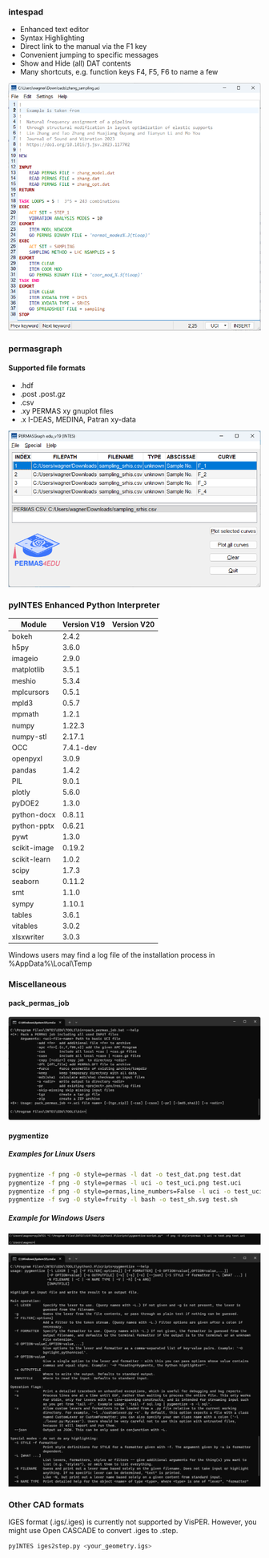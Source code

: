 ### intespad

 * Enhanced text editor  
 * Syntax Highlighting  
 * Direct link to the manual via the F1 key
 * Convenient jumping to specific messages
 * Show and Hide (all) DAT contents
 * Many shortcuts, e.g. function keys F4, F5, F6 to name a few

![intespad](/assets/intespad.png "intespad")

### permasgraph
#### Supported file formats

 * .hdf
 * .post .post.gz
 * .csv
 * .xy PERMAS xy gnuplot files
 * .x I-DEAS, MEDINA, Patran xy-data
 
![permasgraph](/assets/permasgraph.png "permasgraph")

### pyINTES Enhanced Python Interpreter

| Module | Version V19 | Version V20 |
|----    | ----    | ---- |
| bokeh | 2.4.2 |  |
| h5py   | 3.6.0 |  |
| imageio | 2.9.0 |  |
| matplotlib | 3.5.1 |  |
| meshio | 5.3.4 |  |
| mplcursors | 0.5.1 | |  
| mpld3 | 0.5.7 | |
| mpmath | 1.2.1 | | 
| numpy  | 1.22.3  | |
| numpy-stl | 2.17.1 | |  
| OCC | 7.4.1-dev |  |
| openpyxl | 3.0.9 |  |
| pandas | 1.4.2   |  |
| PIL    | 9.0.1   |  |
| plotly | 5.6.0 |   |
| pyDOE2 | 1.3.0 |   |
| python-docx | 0.8.11 |  |
| python-pptx | 0.6.21 |  |
| pywt | 1.3.0 |   |
| scikit-image | 0.19.2 |   |  
| scikit-learn | 1.0.2 |  |
| scipy  | 1.7.3   |  |
| seaborn | 0.11.2 |   |
| smt | 1.1.0 |  ||
| sympy | 1.10.1 | |
| tables | 3.6.1 |  |
| vitables | 3.0.2 | | 
| xlsxwriter | 3.0.3 |  |

Windows users may find a log file of the installation process in %AppData%\Local\Temp

### Miscellaneous

#### pack_permas_job

![pack_permas_job](/assets/pack_permas_job.png "pack_permas_job")

#### pygmentize

##### Examples for Linux Users

```bash
pygmentize -f png -O style=permas -l dat -o test_dat.png test.dat
pygmentize -f png -O style=permas -l uci -o test_uci.png test.uci
pygmentize -f png -O style=permas,line_numbers=False -l uci -o test_uci_no_line_numbers.png test.uci
pygmentize -f svg -O style=fruity -l bash -o test_sh.svg test.sh
```

##### Example for Windows Users

![pygmentize-script](pygmentize-script.png "pygmentize-script")  

![pygmentize](/assets/pygmentize.png "pygmentize")  

### Other CAD formats

IGES format (.igs/.iges) is currently not supported by VisPER. However, you might use Open CASCADE to convert .iges to .step.

```bash
pyINTES iges2step.py <your_geometry.igs> 
```
